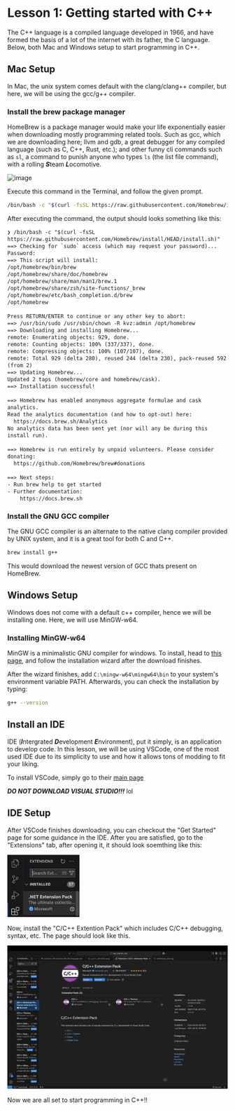 # Lesson 1: Getting started with C++
The C++ language is a compiled language developed in 1966, and have formed the basis of a lot of the internet with its father, the C language. Below, both Mac and Windows setup to start programming in C++.

## Mac Setup
In Mac, the unix system comes default with the clang/clang++ compiler, but here, we will be using the gcc/g++ compiler.

### Install the brew package manager
HomeBrew is a package manager would make your life exponentially easier when downloading mostly programming related tools. Such as gcc, which we are downloading here; llvm and gdb, a great debugger for any compiled language (such as C, C++, Rust, etc.); and other funny cli commands such as `sl`, a command to punish anyone who types `ls` (the list file command), with a rolling ***S***team ***L***ocomotive.

![image](https://www.cyberciti.biz/tips/wp-content/uploads/2011/05/sl_command_steam_locomotive-1.png)

Execute this command in the Terminal, and follow the given prompt.
```zsh
/bin/bash -c "$(curl -fsSL https://raw.githubusercontent.com/Homebrew/install/HEAD/install.sh)"
```
After executing the command, the output should looks something like this:
``` 
❯ /bin/bash -c "$(curl -fsSL https://raw.githubusercontent.com/Homebrew/install/HEAD/install.sh)"
==> Checking for `sudo` access (which may request your password)...
Password:
==> This script will install:
/opt/homebrew/bin/brew
/opt/homebrew/share/doc/homebrew
/opt/homebrew/share/man/man1/brew.1
/opt/homebrew/share/zsh/site-functions/_brew
/opt/homebrew/etc/bash_completion.d/brew
/opt/homebrew

Press RETURN/ENTER to continue or any other key to abort:
==> /usr/bin/sudo /usr/sbin/chown -R kvz:admin /opt/homebrew
==> Downloading and installing Homebrew...
remote: Enumerating objects: 929, done.
remote: Counting objects: 100% (337/337), done.
remote: Compressing objects: 100% (107/107), done.
remote: Total 929 (delta 280), reused 244 (delta 230), pack-reused 592 (from 2)
==> Updating Homebrew...
Updated 2 taps (homebrew/core and homebrew/cask).
==> Installation successful!

==> Homebrew has enabled anonymous aggregate formulae and cask analytics.
Read the analytics documentation (and how to opt-out) here:
  https://docs.brew.sh/Analytics
No analytics data has been sent yet (nor will any be during this install run).

==> Homebrew is run entirely by unpaid volunteers. Please consider donating:
  https://github.com/Homebrew/brew#donations

==> Next steps:
- Run brew help to get started
- Further documentation:
    https://docs.brew.sh
```

### Install the GNU GCC compiler
The GNU GCC compiler is an alternate to the native clang compiler provided by UNIX system, and it is a great tool for both C and C++.

```zsh
brew install g++
```
This would download the newest version of GCC thats present on HomeBrew.

## Windows Setup
Windows does not come with a default c++ compiler, hence we will be installing one. Here, we will use MinGW-w64.

### Installing MinGW-w64
MinGW is a minimalistic GNU compiler for windows. To install, head to [this page](https://sourceforge.net/projects/mingw/), and follow the installation wizard after the download finishes.

After the wizard finishes, add `C:\mingw-w64\mingw64\bin` to your system's environment variable PATH. Afterwards, you can check the installation by typing:
```zsh 
g++ --version
```


## Install an IDE
IDE (***I***ntergrated ***D***evelopment ***E***nvironment), put it simply, is an application to develop code. In this lesson, we will be using VSCode, one of the most used IDE due to its simplicity to use and how it allows tons of modding to fit your liking.

To install VSCode, simply go to their [main page](https://code.visualstudio.com/)

***DO NOT DOWNLOAD VISUAL STUDIO!!!*** lol

## IDE Setup
After VSCode finishes downloading, you can checkout the "Get Started" page for some guidance in the IDE. After you are satisfied, go to the "Extensions" tab, after opening it, it should look soemthing like this:

<img src="extension_tab.png" width=165 length=657>

Now, install the "C/C++ Extention Pack" which includes C/C++ debugging, syntax, etc. The page should look like this.

![](extension_pack.png)

Now we are all set to start programming in C++!!